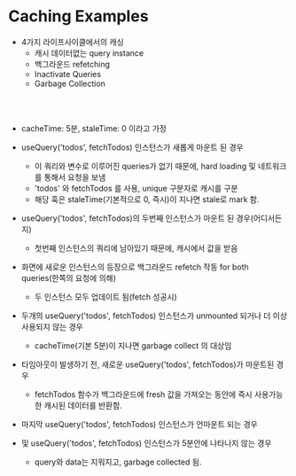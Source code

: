 # Caching Examples

* 4가지 라이프사이클에서의 캐싱
  * 캐시 데이터없는 query instance
  * 백그라운드 refetching
  * Inactivate Queries
  * Garbage Collection

<br/><br/>

* cacheTime: 5분, staleTime: 0 이라고 가정
* useQuery('todos', fetchTodos) 인스턴스가 새롭게 마운트 된 경우
  * 이 쿼리와 변수로 이루어진 queries가 없기 때문에, hard loading 및 네트워크를 통해서 요청을 보냄
  * 'todos' 와 fetchTodos 를 사용, unique 구분자로 캐시를 구분
  * 해당 훅은 staleTime(기본적으로 0, 즉시)이 지나면 stale로 mark 함.
  
* useQuery('todos', fetchTodos)의 두번째 인스턴스가 마운트 된 경우(어디서든지)
  * 첫번째 인스턴스의 쿼리에 남아있기 때문에, 캐시에서 값을 받음
* 화면에 새로운 인스턴스의 등장으로 백그라운드 refetch 작동 for both queries(한쪽의 요청에 의해)
  * 두 인스턴스 모두 업데이트 됨(fetch 성공시)
* 두개의 useQuery('todos', fetchTodos) 인스턴스가 unmounted 되거나 더 이상 사용되지 않는 경우
  * cacheTime(기본 5분)이 지나면 garbage collect 의 대상임
* 타임아웃이 발생하기 전, 새로운 useQuery('todos', fetchTodos)가 마운트된 경우
  * fetchTodos 함수가 백그라운드에 fresh 값을 가져오는 동안에 즉시 사용가능한 캐시된 데이터를 반환함.
* 마지막 useQuery('todos', fetchTodos) 인스턴스가 언마운트 되는 경우 
* 및 useQuery('todos', fetchTodos) 인스턴스가 5분안에 나타나지 않는 경우
  * query와 data는 지워지고,  garbage collected 됨.

